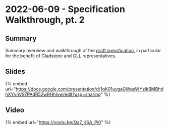 # 2022-06-09 - Specification Walkthrough, pt. 2

## Summary

Summary overview and walkthrough of the [draft specification](https://docs.google.com/document/d/1mjmb-si95H\_YK9qeNIhyTBfstGI-2NPAycz0y78GYGc/edit), in particular for the benefit of Gladstone and GLL representatives.

## Slides

{% embed url="https://docs.google.com/presentation/d/1qK01uygaGWqeWYzlkBMBhdhXYvnV97PAdR52wRHhIvw/edit?usp=sharing" %}

## Video

{% embed url="https://youtu.be/Qa7_K6A_Pi0" %}
